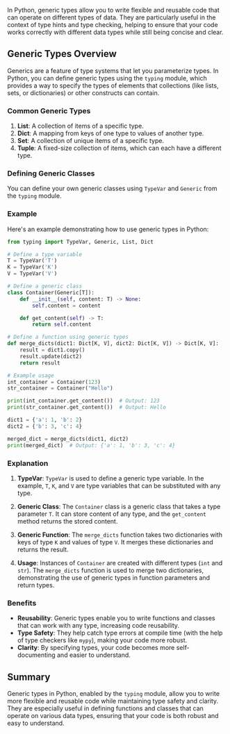 In Python, generic types allow you to write flexible and reusable code that can operate on different types of data. They are particularly useful in the context of type hints and type checking, helping to ensure that your code works correctly with different data types while still being concise and clear.

## Generic Types Overview

Generics are a feature of type systems that let you parameterize types. In Python, you can define generic types using the `typing` module, which provides a way to specify the types of elements that collections (like lists, sets, or dictionaries) or other constructs can contain.

### Common Generic Types

1. **List**: A collection of items of a specific type.
2. **Dict**: A mapping from keys of one type to values of another type.
3. **Set**: A collection of unique items of a specific type.
4. **Tuple**: A fixed-size collection of items, which can each have a different type.

### Defining Generic Classes

You can define your own generic classes using `TypeVar` and `Generic` from the `typing` module.

### Example

Here's an example demonstrating how to use generic types in Python:

```python
from typing import TypeVar, Generic, List, Dict

# Define a type variable
T = TypeVar('T')
K = TypeVar('K')
V = TypeVar('V')

# Define a generic class
class Container(Generic[T]):
    def __init__(self, content: T) -> None:
        self.content = content

    def get_content(self) -> T:
        return self.content

# Define a function using generic types
def merge_dicts(dict1: Dict[K, V], dict2: Dict[K, V]) -> Dict[K, V]:
    result = dict1.copy()
    result.update(dict2)
    return result

# Example usage
int_container = Container(123)
str_container = Container("Hello")

print(int_container.get_content())  # Output: 123
print(str_container.get_content())  # Output: Hello

dict1 = {'a': 1, 'b': 2}
dict2 = {'b': 3, 'c': 4}

merged_dict = merge_dicts(dict1, dict2)
print(merged_dict)  # Output: {'a': 1, 'b': 3, 'c': 4}
```

### Explanation

1. **TypeVar**: `TypeVar` is used to define a generic type variable. In the example, `T`, `K`, and `V` are type variables that can be substituted with any type.

2. **Generic Class**: The `Container` class is a generic class that takes a type parameter `T`. It can store content of any type, and the `get_content` method returns the stored content.

3. **Generic Function**: The `merge_dicts` function takes two dictionaries with keys of type `K` and values of type `V`. It merges these dictionaries and returns the result.

4. **Usage**: Instances of `Container` are created with different types (`int` and `str`). The `merge_dicts` function is used to merge two dictionaries, demonstrating the use of generic types in function parameters and return types.

### Benefits

- **Reusability**: Generic types enable you to write functions and classes that can work with any type, increasing code reusability.
- **Type Safety**: They help catch type errors at compile time (with the help of type checkers like `mypy`), making your code more robust.
- **Clarity**: By specifying types, your code becomes more self-documenting and easier to understand.

## Summary

Generic types in Python, enabled by the `typing` module, allow you to write more flexible and reusable code while maintaining type safety and clarity. They are especially useful in defining functions and classes that can operate on various data types, ensuring that your code is both robust and easy to understand.